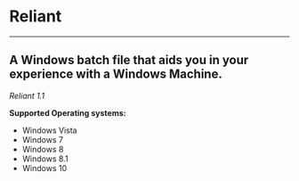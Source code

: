# Reliant
-----------------------------------------------------------------------------
A Windows batch file that aids you in your experience with a Windows Machine.
-----------------------------------------------------------------------------

*Reliant 1.1*

**Supported Operating systems:**

- Windows Vista
- Windows 7
- Windows 8
- Windows 8.1
- Windows 10
